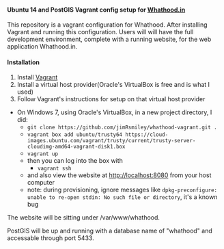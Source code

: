 #### Ubuntu 14 and PostGIS Vagrant config setup for [Whathood.in](https://github.com/jimRsmiley/whathood)

This repository is a vagrant configuration for Whathood. After installing Vagrant and running this configuration. Users will will have the full development environment, complete with a running website, for the web application Whathood.in.

#### Installation
1. Install [Vagrant](https://www.vagrantup.com/downloads.html)
2. Install a virtual host provider(Oracle's VirtualBox is free and is what I used)
3. Follow Vagrant's instructions for setup on that virtual host provider
  * On Windows 7, using Oracle's VirtualBox, in a new project directory, I did:
    - `git clone https://github.com/jimRsmiley/whathood-vagrant.git .`
    - `vagrant box add ubuntu/trusty64 https://cloud-images.ubuntu.com/vagrant/trusty/current/trusty-server-cloudimg-amd64-vagrant-disk1.box`
    - `vagrant up`
    - then you can log into the box with 
      * `vagrant ssh`
    - and also view the website at [http://localhost:8080](http://localhost:8080) from your host computer
    - note: during provisioning, ignore messages like `dpkg-preconfigure: unable to re-open stdin: No such file or directory`, it's a known bug


The website will be sitting under /var/www/whathood.

PostGIS will be up and running with a database name of "whathood" and accessable through port 5433.
